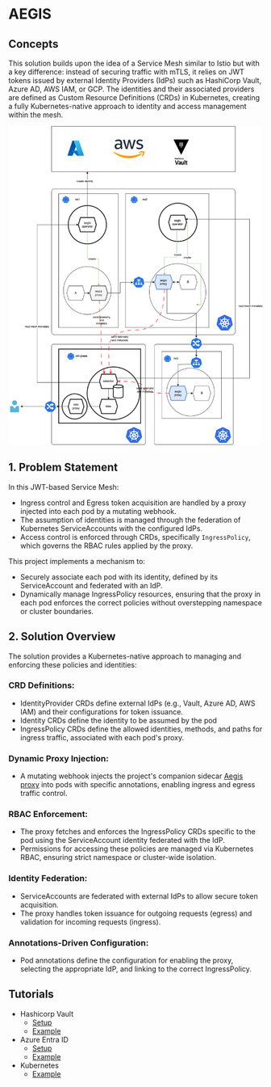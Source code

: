 # AEGIS

## Concepts
This solution builds upon the idea of a Service Mesh similar to Istio but with a key difference: instead of securing traffic with mTLS, it relies on JWT tokens issued by external Identity Providers (IdPs) such as HashiCorp Vault, Azure AD, AWS IAM, or GCP. The identities and their associated providers are defined as Custom Resource Definitions (CRDs) in Kubernetes, creating a fully Kubernetes-native approach to identity and access management within the mesh.

![arch](./docs/images/arch.png)

## 1. Problem Statement
In this JWT-based Service Mesh:

- Ingress control and Egress token acquisition are handled by a proxy injected into each pod by a mutating webhook.
- The assumption of identities is managed through the federation of Kubernetes ServiceAccounts with the configured IdPs.
- Access control is enforced through CRDs, specifically `IngressPolicy`, which governs the RBAC rules applied by the proxy.

This project implements a mechanism to:

- Securely associate each pod with its identity, defined by its ServiceAccount and federated with an IdP.
- Dynamically manage IngressPolicy resources, ensuring that the proxy in each pod enforces the correct policies without overstepping namespace or cluster boundaries.

## 2. Solution Overview
The solution provides a Kubernetes-native approach to managing and enforcing these policies and identities:

### CRD Definitions:
- IdentityProvider CRDs define external IdPs (e.g., Vault, Azure AD, AWS IAM) and their configurations for token issuance.
- Identity CRDs define the identity to be assumed by the pod
- IngressPolicy CRDs define the allowed identities, methods, and paths for ingress traffic, associated with each pod's proxy.

### Dynamic Proxy Injection:
- A mutating webhook injects the project's companion sidecar [Aegis proxy](https://github.com/vmarchese/aegis-proxy) into pods with specific annotations, enabling ingress and egress traffic control.

### RBAC Enforcement:
- The proxy fetches and enforces the IngressPolicy CRDs specific to the pod using the ServiceAccount identity federated with the IdP.
- Permissions for accessing these policies are managed via Kubernetes RBAC, ensuring strict namespace or cluster-wide isolation.

### Identity Federation:
- ServiceAccounts are federated with external IdPs to allow secure token acquisition.
- The proxy handles token issuance for outgoing requests (egress) and validation for incoming requests (ingress).

### Annotations-Driven Configuration:
- Pod annotations define the configuration for enabling the proxy, selecting the appropriate IdP, and linking to the correct IngressPolicy.


## Tutorials

- Hashicorp Vault 
  - [Setup](./docs/hashicorpvault.md)
  - [Example](./docs/hashicorpvault-example.md)
- Azure Entra ID 
  - [Setup](./docs/azure.md)
  - [Example](./docs/azure-example.md)
- Kubernetes 
  - [Example](./docs/kubernetes-example.md)
